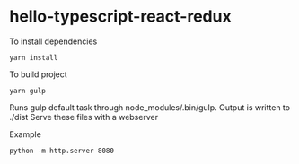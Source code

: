 # hello-typescript-react-redux

To install dependencies
```
yarn install
```

To build project
```
yarn gulp
```
Runs gulp default task through node_modules/.bin/gulp.
Output is written to ./dist
Serve these files with a webserver

Example
```
python -m http.server 8080
```
